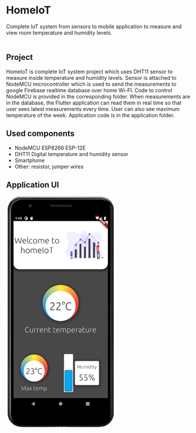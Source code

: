 # HomeIoT
Complete IoT system from sensors to mobile application to measure and view room temperature and humidity levels.
<br/><br/>

## Project

HomeIoT is complete IoT system project which uses DHT11 sensor to measure inside temperature and humidity levels.
Sensor is attached to NodeMCU microcontroller which is used to send the measurements to google Firebase
realtime database over home Wi-FI. Code to control NodeMCU is provided in the corresponding folder. When measurements are
in the database, the Flutter application can read them in real time so that user sees latest measurements
every time. User can also see maximum temperature of the week. Application code is in the application folder.
<br/>

## Used components

* NodeMCU ESP8266 ESP-12E
* DHT11 Digital temperature and humidity sensor
* Smartphone
* Other: resistor, jumper wires

## Application UI
<img src="https://github.com/markmult/homeIoT/blob/master/example/application.png" width="300">
